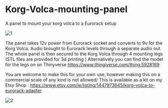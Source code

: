 # Korg-Volca-mounting-panel
A panel to mount your korg volca to a Eurorack setup

![1](https://user-images.githubusercontent.com/42693458/227810402-1fef1d55-4f54-4f62-932f-9183f26053fd.jpg)

The panel takes 12v power from Eurorack socket and converts to 9v for the Korg Volca. 
Audio brought to Eurorack levels through a separate audio out. 
The whole panel is then secured to the Korg Volca through 4 mounting legs  (STL files are provided for 3d printing )
Alternatively you can find the model for the legs on on Thinyverse
https://www.thingiverse.com/thing:5928169

You are welcome to make this for your own use, however making this on a commercial scale of any kind is not allowed/ 
This is available as a kit on my Etsy Shop : https://www.etsy.com/ie/listing/1447973645/korg-volca-to-eurorack-adapter

![2](https://user-images.githubusercontent.com/42693458/227810416-57544055-0c20-4a32-a698-9406670e98e6.jpg)
